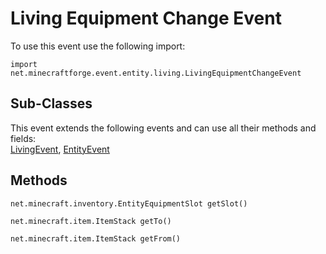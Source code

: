 # Living Equipment Change Event

To use this event use the following import:
```groovy:no-line-numbers
import net.minecraftforge.event.entity.living.LivingEquipmentChangeEvent
```

## Sub-Classes
This event extends the following events and can use all their methods and fields: <br>
[LivingEvent](./living_event/index.md), [EntityEvent](./entity_event/index.md)

## Methods
```groovy:no-line-numbers
net.minecraft.inventory.EntityEquipmentSlot getSlot()
```

```groovy:no-line-numbers
net.minecraft.item.ItemStack getTo()
```

```groovy:no-line-numbers
net.minecraft.item.ItemStack getFrom()
```
